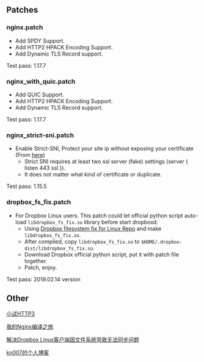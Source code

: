 ## Patches

### nginx.patch
* Add SPDY Support.
* Add HTTP2 HPACK Encoding Support.
* Add Dynamic TLS Record support.

Test pass: 1.17.7

### nginx_with_quic.patch
* Add QUIC Support.
* Add HTTP2 HPACK Encoding Support.
* Add Dynamic TLS Record support.

Test pass: 1.17.7

### nginx_strict-sni.patch
* Enable Strict-SNI, Protect your site ip without exposing your certificate (From [here](https://github.com/hakasenyang/openssl-patch/issues/1#issuecomment-421551872))
    - Strict SNI requires at least two ssl server (fake) settings (server { listen 443 ssl }).
    - It does not matter what kind of certificate or duplicate.

Test pass: 1.15.5


### dropbox_fs_fix.patch
* For Dropbox Linux users. This patch could let official python script auto-load `libdropbox_fs_fix.so` library before start dropboxd.
    - Using [Dropbox filesystem fix for Linux Repo](https://github.com/dark/dropbox-filesystem-fix) and make `libdropbox_fs_fix.so`.
    - After compiled, copy `libdropbox_fs_fix.so` to `$HOME/.dropbox-dist/libdropbox_fs_fix.so`.
    - Download Dropbox official python script, put it with patch file together.
    - Patch, enjoy.
    


Test pass: 2019.02.14 version


## Other
[小试HTTP3](https://kn007.net/topics/try-http3/) 

[我的Nginx编译之旅](https://kn007.net/topics/my-nginx-compilation-tour/) 

[解决Dropbox Linux客户端因文件系统导致无法同步问题](https://kn007.net/topics/fix-dropbox-filesystem-sync-problem-for-linux-client/) 

[kn007的个人博客](https://kn007.net) 
